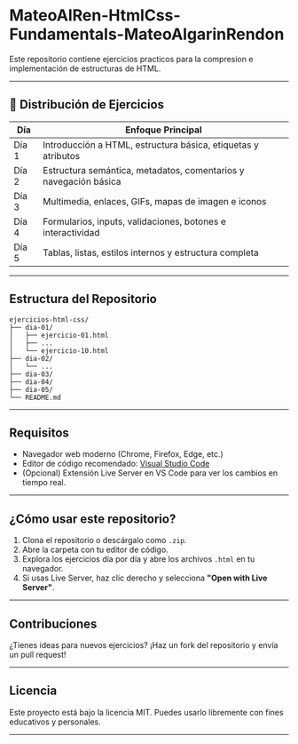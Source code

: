 # MateoAlRen-HtmlCss-Fundamentals-MateoAlgarinRendon
Este repositorio contiene ejercicios practicos para la compresion e implementación de estructuras de HTML.

---

## 📅 Distribución de Ejercicios

| Día | Enfoque Principal |
|-----|-------------------|
| Día 1 | Introducción a HTML, estructura básica, etiquetas y atributos |
| Día 2 | Estructura semántica, metadatos, comentarios y navegación básica |
| Día 3 | Multimedia, enlaces, GIFs, mapas de imagen e iconos |
| Día 4 | Formularios, inputs, validaciones, botones e interactividad |
| Día 5 | Tablas, listas, estilos internos y estructura completa |

---

## Estructura del Repositorio

```
ejercicios-html-css/
├── dia-01/
│   ├── ejercicio-01.html
│   ├── ...
│   └── ejercicio-10.html
├── dia-02/
│   └── ...
├── dia-03/
├── dia-04/
├── dia-05/
└── README.md
```

---

## Requisitos

- Navegador web moderno (Chrome, Firefox, Edge, etc.)
- Editor de código recomendado: [Visual Studio Code](https://code.visualstudio.com/)
- (Opcional) Extensión Live Server en VS Code para ver los cambios en tiempo real.

---

## ¿Cómo usar este repositorio?

1. Clona el repositorio o descárgalo como `.zip`.
2. Abre la carpeta con tu editor de código.
3. Explora los ejercicios día por día y abre los archivos `.html` en tu navegador.
4. Si usas Live Server, haz clic derecho y selecciona **"Open with Live Server"**.

---

## Contribuciones

¿Tienes ideas para nuevos ejercicios? ¡Haz un fork del repositorio y envía un pull request!

---

## Licencia

Este proyecto está bajo la licencia MIT. Puedes usarlo libremente con fines educativos y personales.

---
